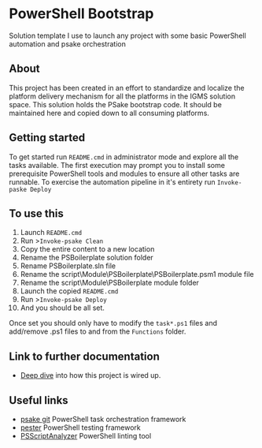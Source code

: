 # PowerShell Bootstrap
Solution template I use to launch any project with some basic PowerShell automation 
and psake orchestration

## About
This project has been created in an effort to standardize and localize the platform 
delivery mechanism for all the platforms in the IGMS solution space. This solution 
holds the PSake bootstrap code. It should be maintained here and copied down to 
all consuming platforms.

## Getting started
To get started run `README.cmd` in administrator mode and explore all the tasks 
available. The first execution may prompt you to install some prerequisite PowerShell 
tools and modules to ensure all other tasks are runnable. To exercise the automation 
pipeline in it's entirety run `Invoke-paske Deploy`

## To use this
1. Launch `README.cmd`
2. Run >`Invoke-psake Clean`
3. Copy the entire content to a new location
4. Rename the PSBoilerplate solution folder 
5. Rename PSBoilerplate.sln file 
5. Rename the script\Module\PSBoilerplate\PSBoilerplate.psm1 module file
5. Rename the script\Module\PSBoilerplate module folder
7. Launch the copied `README.cmd`
8. Run >`Invoke-psake Deploy`
9. And you should be all set.

Once set you should only have to modify the `task*.ps1` files and add/remove 
.ps1 files to and from the `Functions` folder.

## Link to further documentation
- [Deep dive](./docs/deepdive.md) into how this project is wired up.

## Useful links
- [psake git](https://github.com/psake) PowerShell task orchestration framework
- [pester](https://github.com/pester/Pester) PowerShell testing framework
- [PSScriptAnalyzer](https://github.com/PowerShell/PSScriptAnalyzer) PowerShell linting tool